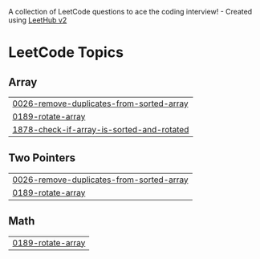 A collection of LeetCode questions to ace the coding interview! - Created using [LeetHub v2](https://github.com/arunbhardwaj/LeetHub-2.0)
<!---LeetCode Topics Start-->
# LeetCode Topics
## Array
|  |
| ------- |
| [0026-remove-duplicates-from-sorted-array](https://github.com/chirag8850/leetcode_dsa/tree/master/0026-remove-duplicates-from-sorted-array) |
| [0189-rotate-array](https://github.com/chirag8850/leetcode_dsa/tree/master/0189-rotate-array) |
| [1878-check-if-array-is-sorted-and-rotated](https://github.com/chirag8850/leetcode_dsa/tree/master/1878-check-if-array-is-sorted-and-rotated) |
## Two Pointers
|  |
| ------- |
| [0026-remove-duplicates-from-sorted-array](https://github.com/chirag8850/leetcode_dsa/tree/master/0026-remove-duplicates-from-sorted-array) |
| [0189-rotate-array](https://github.com/chirag8850/leetcode_dsa/tree/master/0189-rotate-array) |
## Math
|  |
| ------- |
| [0189-rotate-array](https://github.com/chirag8850/leetcode_dsa/tree/master/0189-rotate-array) |
<!---LeetCode Topics End-->